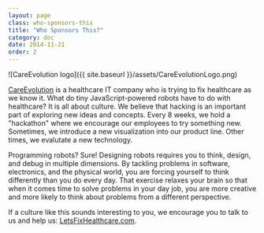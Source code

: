 ```yaml
---
layout: page
class: who-sponsors-this
title: "Who Sponsors This?"
category: doc
date: 2014-11-21
order: 2
---
```


![CareEvolution logo]({{ site.baseurl }}/assets/CareEvolutionLogo.png)

[CareEvolution](http://letsfixhealthcare.com/) is a healthcare IT company who is trying to fix healthcare as we know it.  What do tiny JavaScript-powered robots have to do with healthcare?  It is all about culture.  We believe that hacking is an important part of exploring new ideas and concepts.  Every 8 weeks, we hold a "hackathon" where we encourage our employees to try something new.  Sometimes, we introduce a new visualization into our product line.  Other times, we evalutate a new technology.

Programming robots?  Sure!  Designing robots requires you to think, design, and debug in multiple dimensions.  By tackling problems in software, electronics, and the physical world, you are forcing yourself to think differently than you do every day.  That exercise relaxes your brain so that when it comes time to solve problems in your day job, you are more creative and more likely to think about problems from a different perspective.

If a culture like this sounds interesting to you, we encourage you to talk to us and help us: [LetsFixHealthcare.com](http://letsfixhealthcare.com/).

